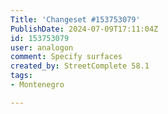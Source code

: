 ```yaml
---
Title: 'Changeset #153753079'
PublishDate: 2024-07-09T17:11:04Z
id: 153753079
user: analogon
comment: Specify surfaces
created_by: StreetComplete 58.1
tags:
- Montenegro

---
```

